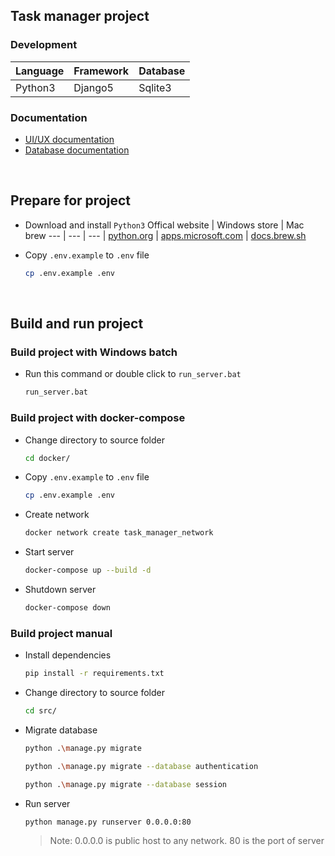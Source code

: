 ## Task manager project
### Development
Language | Framework | Database
--- | --- | ---|
Python3 | Django5 | Sqlite3


### Documentation
* [UI/UX documentation](https://app.diagrams.net/#G1cHqEa9rIB-vwxNpvU5EfxVBAak23uPxW#%7B%22pageId%22%3A%22Ya_B0YewmzJZYzgCy9wD%22%7D)
* [Database documentation](https://app.diagrams.net/#G1cHqEa9rIB-vwxNpvU5EfxVBAak23uPxW#%7B%22pageId%22%3A%22n3Fa2zsxcn-xMpsse4Qi%22%7D)

<br>

## Prepare for project
* Download and install `Python3`
    Offical website | Windows store | Mac brew
    --- | --- | --- |
    [python.org](https://www.python.org/) | [apps.microsoft.com](https://apps.microsoft.com/search?query=python) | [docs.brew.sh](https://docs.brew.sh/Homebrew-and-Python)

* Copy `.env.example` to `.env` file
    ```bash
    cp .env.example .env
    ```

<br>

## Build and run project
### Build project with Windows batch
* Run this command or double click to `run_server.bat`
    ```bash
    run_server.bat
    ```


### Build project with docker-compose
* Change directory to source folder
    ```bash
    cd docker/
    ```

* Copy `.env.example` to `.env` file
    ```bash
    cp .env.example .env
    ```

* Create network
    ```bash
    docker network create task_manager_network
    ```

* Start server

    ```bash
    docker-compose up --build -d
    ```

* Shutdown server
    ```bash
    docker-compose down
    ```


### Build project manual
* Install dependencies
    ```bash
    pip install -r requirements.txt
    ```

* Change directory to source folder
    ```bash
    cd src/
    ```

* Migrate database
    ```bash
    python .\manage.py migrate
    ```
    ```bash
    python .\manage.py migrate --database authentication
    ```
    ```bash
    python .\manage.py migrate --database session
    ```

* Run server
    ```bash
    python manage.py runserver 0.0.0.0:80
    ```
    > Note: 0.0.0.0 is public host to any network. 80 is the port of server
